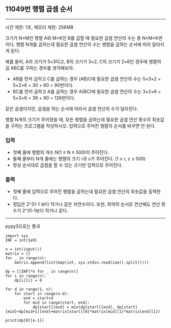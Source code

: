 ## 11049번 행렬 곱셈 순서

---

시간 제한: 1초, 메모리 제한: 256MB

크기가 N×M인 행렬 A와 M×K인 B를 곱할 때 필요한 곱셈 연산의 수는 총 N×M×K번이다. 행렬 N개를 곱하는데 필요한 곱셈 연산의 수는 행렬을 곱하는 순서에 따라 달라지게 된다.

예를 들어, A의 크기가 5×3이고, B의 크기가 3×2, C의 크기가 2×6인 경우에 행렬의 곱 ABC를 구하는 경우를 생각해보자.

- AB를 먼저 곱하고 C를 곱하는 경우 (AB)C에 필요한 곱셈 연산의 수는 5×3×2 + 5×2×6 = 30 + 60 = 90번이다.
- BC를 먼저 곱하고 A를 곱하는 경우 A(BC)에 필요한 곱셈 연산의 수는 3×2×6 + 5×3×6 = 36 + 90 = 126번이다.


같은 곱셈이지만, 곱셈을 하는 순서에 따라서 곱셈 연산의 수가 달라진다.

행렬 N개의 크기가 주어졌을 때, 모든 행렬을 곱하는데 필요한 곱셈 연산 횟수의 최솟값을 구하는 프로그램을 작성하시오. 입력으로 주어진 행렬의 순서를 바꾸면 안 된다.

### 입력

- 첫째 줄에 행렬의 개수 N(1 ≤ N ≤ 500)이 주어진다.
- 둘째 줄부터 N개 줄에는 행렬의 크기 r과 c가 주어진다. (1 ≤ r, c ≤ 500)
- 항상 순서대로 곱셈을 할 수 있는 크기만 입력으로 주어진다.

### 출력

- 첫째 줄에 입력으로 주어진 행렬을 곱하는데 필요한 곱셈 연산의 최솟값을 출력한다. 
- 정답은 2^31-1 보다 작거나 같은 자연수이다. 또한, 최악의 순서로 연산해도 연산 횟수가 2^31-1보다 작거나 같다.

---
pypy3으로는 통과
~~~
import sys
INF = int(1e9)

n = int(input())
matrix = []
for _ in range(n):
    matrix.append(list(map(int, sys.stdin.readline().split())))

dp = [[INF]*n for _ in range(n)]
for i in range(n):
    dp[i][i] = 0

for d in range(1, n):
    for start in range(n-d):
        end = start+d
        for mid in range(start, end):
            dp[start][end] = min(dp[start][end], dp[start][mid]+dp[mid+1][end]+matrix[start][0]*matrix[mid][1]*matrix[end][1])

print(dp[0][n-1])

~~~
